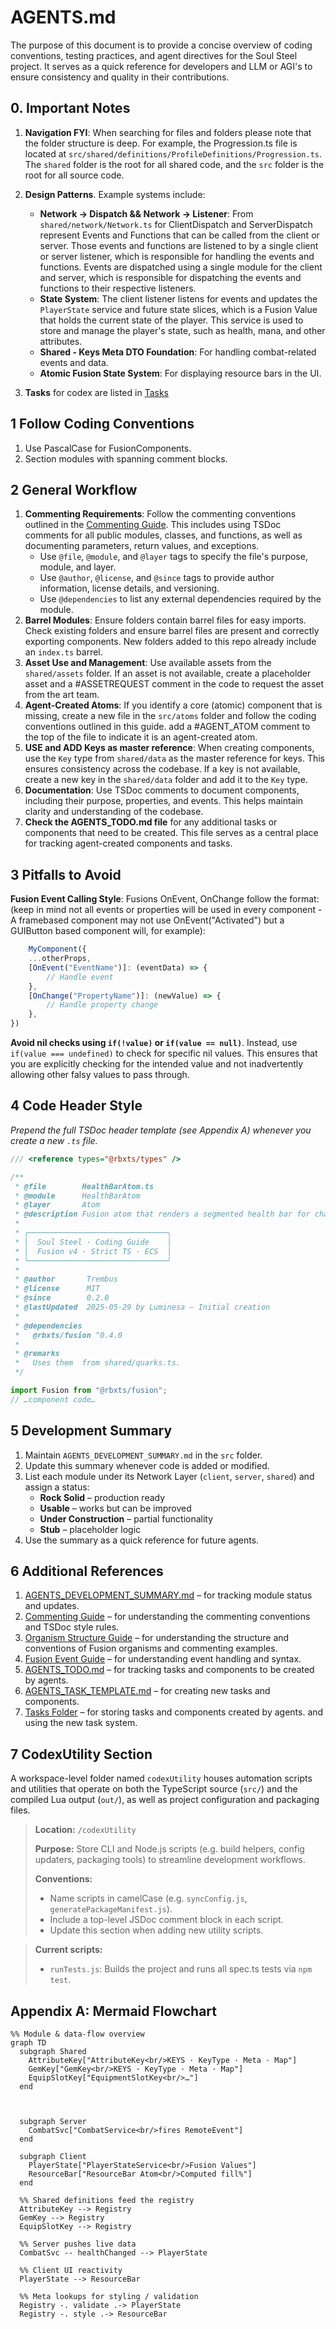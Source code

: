 # AGENTS.md

The purpose of this document is to provide a concise overview of coding conventions, testing practices, and agent directives for the Soul Steel project. It serves as a quick reference for developers and LLM or AGI's to ensure consistency and quality in their contributions.

## 0. Important Notes

1. **Navigation FYI**: When searching for files and folders please note that the folder structure is deep. For example, the Progression.ts file is located at `src/shared/definitions/ProfileDefinitions/Progression.ts`. The `shared` folder is the root for all shared code, and the `src` folder is the root for all source code.

2. **Design Patterns**. Example systems include:
   - **Network -> Dispatch && Network -> Listener**: From `shared/network/Network.ts` for ClientDispatch and ServerDispatch represent Events and Functions that can be called from the client or server. Those events and functions are listened to by a single client or server listener, which is responsible for handling the events and functions. Events are dispatched using a single module for the client and server, which is responsible for dispatching the events and functions to their respective listeners.
   - **State System**: The client listener listens for events and updates the `PlayerState` service and future state slices, which is a Fusion Value that holds the current state of the player. This service is used to store and manage the player's state, such as health, mana, and other attributes.
   - **Shared - Keys Meta DTO Foundation**: For handling combat-related events and data.
   - **Atomic Fusion State System**: For displaying resource bars in the UI.

  3. **Tasks** for codex are listed in [Tasks](./src/tasks/)

## 1 Follow Coding Conventions

1. Use PascalCase for FusionComponents.
2. Section modules with spanning comment blocks.

## 2 General Workflow

1. **Commenting Requirements**: Follow the commenting conventions outlined in the [Commenting Guide](./Documents/CommentingGuide.md). This includes using TSDoc comments for all public modules, classes, and functions, as well as documenting parameters, return values, and exceptions.
   - Use `@file`, `@module`, and `@layer` tags to specify the file's purpose, module, and layer.
    - Use `@author`, `@license`, and `@since` tags to provide author information, license details, and versioning.  
    - Use `@dependencies` to list any external dependencies required by the module.
2. **Barrel Modules**: Ensure folders contain barrel files for easy imports. Check existing folders and ensure barrel files are present and correctly exporting components. New folders added to this repo already include an `index.ts` barrel.
3. **Asset Use and Management**: Use available assets from the `shared/assets` folder. If an asset is not available, create a placeholder asset and a #ASSETREQUEST comment in the code to request the asset from the art team.
4. **Agent-Created Atoms**: If you identify a core (atomic) component that is missing, create a new file in the `src/atoms` folder and follow the coding conventions outlined in this guide. add a #AGENT_ATOM comment to the top of the file to indicate it is an agent-created atom.
5. **USE and ADD Keys as master reference**: When creating components, use the `Key` type from `shared/data` as the master reference for keys. This ensures consistency across the codebase. If a key is not available, create a new key in the `shared/data` folder and add it to the `Key` type.
6. **Documentation**: Use TSDoc comments to document components, including their purpose, properties, and events. This helps maintain clarity and understanding of the codebase.
7. **Check the AGENTS_TODO.md file** for any additional tasks or components that need to be created. This file serves as a central place for tracking agent-created components and tasks.

## 3 Pitfalls to Avoid

**Fusion Event Calling Style**: Fusions OnEvent, OnChange follow the format: (keep in mind not all events or properties will be used in every component - A framebased component may not use OnEvent("Activated") but a GUIButton based component will, for example):

```ts
    MyComponent({
    ...otherProps,
    [OnEvent("EventName")]: (eventData) => {
        // Handle event
    },
    [OnChange("PropertyName")]: (newValue) => {
        // Handle property change
    },
})
```

**Avoid nil checks using `if(!value)` or `if(value == null)`**. Instead, use `if(value === undefined)` to check for specific nil values. This ensures that you are explicitly checking for the intended value and not inadvertently allowing other falsy values to pass through.

## 4 Code Header Style

*Prepend the full TSDoc header template (see Appendix A) whenever you create a new `.ts` file.*

```ts
/// <reference types="@rbxts/types" />

/**
 * @file        HealthBarAtom.ts
 * @module      HealthBarAtom
 * @layer       Atom
 * @description Fusion atom that renders a segmented health bar for characters.
 *
 * ╭───────────────────────────────╮
 * │  Soul Steel · Coding Guide    │
 * │  Fusion v4 · Strict TS · ECS  │
 * ╰───────────────────────────────╯
 *
 * @author       Trembus
 * @license      MIT
 * @since        0.2.0
 * @lastUpdated  2025-05-29 by Luminesa – Initial creation
 *
 * @dependencies
 *   @rbxts/fusion ^0.4.0
 *
 * @remarks
 *   Uses them  from shared/quarks.ts.
 */

import Fusion from "@rbxts/fusion";
// …component code…
```

## 5 Development Summary

1. Maintain `AGENTS_DEVELOPMENT_SUMMARY.md` in the `src` folder.
2. Update this summary whenever code is added or modified.
3. List each module under its Network Layer (`client`, `server`, `shared`) and assign a status:
   - **Rock Solid** – production ready
   - **Usable** – works but can be improved
   - **Under Construction** – partial functionality
   - **Stub** – placeholder logic
4. Use the summary as a quick reference for future agents.

## 6 Additional References

1. [AGENTS_DEVELOPMENT_SUMMARY.md](./src/AGENTS_DEVELOPMENT_SUMMARY.md) – for tracking module status and updates.
2. [Commenting Guide](./Documents/CommentingGuide.md) – for understanding the commenting conventions and TSDoc style rules.
3. [Organism Structure Guide](./Documents/OrganismStructure.md) – for understanding the structure and conventions of Fusion organisms and commenting examples.
4. [Fusion Event Guide](./Documents/FusionEventGuide.md) – for understanding event handling and syntax.
5. [AGENTS_TODO.md](./src/AGENTS_TODO.md) – for tracking tasks and components to be created by agents.
6. [AGENTS_TASK_TEMPLATE.md](./src/AGENTS_TASK_TEMPLATE.md) – for creating new tasks and components.
7. [Tasks Folder](./tasks) – for storing tasks and components created by agents. and using the new task system.

## 7 CodexUtility Section

A workspace-level folder named `codexUtility` houses automation scripts and utilities that operate on both the TypeScript source (`src/`) and the compiled Lua output (`out/`), as well as project configuration and packaging files.

> **Location:** `/codexUtility`
>
> **Purpose:** Store CLI and Node.js scripts (e.g. build helpers, config updaters, packaging tools) to streamline development workflows.
>
> **Conventions:**
>
> - Name scripts in camelCase (e.g. `syncConfig.js`, `generatePackageManifest.js`).
> - Include a top-level JSDoc comment block in each script.
> - Update this section when adding new utility scripts.

> **Current scripts:**
>
> - `runTests.js`: Builds the project and runs all spec.ts tests via `npm test`.

## Appendix A: Mermaid Flowchart

```mermaid
%% Module & data-flow overview
graph TD
  subgraph Shared
    AttributeKey["AttributeKey<br/>KEYS · KeyType · Meta · Map"]
    GemKey["GemKey<br/>KEYS · KeyType · Meta · Map"]
    EquipSlotKey["EquipmentSlotKey<br/>…"]
  end



  subgraph Server
    CombatSvc["CombatService<br/>fires RemoteEvent"]
  end

  subgraph Client
    PlayerState["PlayerStateService<br/>Fusion Values"]
    ResourceBar["ResourceBar Atom<br/>Computed fill%"]
  end

  %% Shared definitions feed the registry
  AttributeKey --> Registry
  GemKey --> Registry
  EquipSlotKey --> Registry

  %% Server pushes live data
  CombatSvc -- healthChanged --> PlayerState

  %% Client UI reactivity
  PlayerState --> ResourceBar

  %% Meta lookups for styling / validation
  Registry -. validate .-> PlayerState
  Registry -. style .-> ResourceBar
```
